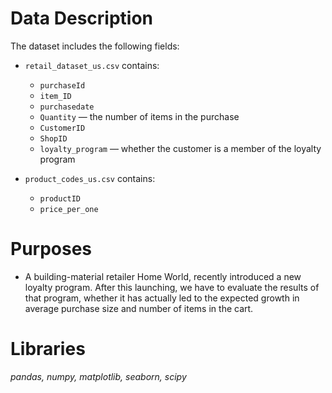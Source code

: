 # Data Description

The dataset includes the following fields:

- `retail_dataset_us.csv` contains:

    - `purchaseId`
    - `item_ID`
    - `purchasedate`
    - `Quantity` — the number of items in the purchase
    - `CustomerID`
    - `ShopID`
    - `loyalty_program` — whether the customer is a member of the loyalty program


- `product_codes_us.csv` contains:

    - `productID`
    - `price_per_one`
    
    
# Purposes
- A building-material retailer Home World, recently introduced a new loyalty program. After this launching, we have to evaluate the results of that program, whether it has actually led to the expected growth in average purchase size and number of items in the cart.
        
# Libraries
*pandas, numpy, matplotlib, seaborn, scipy* 
